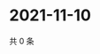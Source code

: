# 2021-11-10

共 0 条

<!-- BEGIN WEIBO -->
<!-- 最后更新时间 Wed Nov 10 2021 14:00:50 GMT+0800 (China Standard Time) -->

<!-- END WEIBO -->
